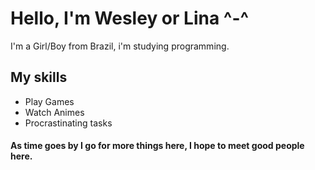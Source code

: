 <h1>Hello, I'm Wesley or Lina ^-^
</h1>
<p>I'm a Girl/Boy from Brazil,
i'm studying programming.

<h2>My skills </h2>

<p>

* Play Games
* Watch Animes
* Procrastinating tasks

</p>

<h4> As time goes by I go for more things here, I hope to meet good people here. </h4>

<!--
**iWesley36/iWesley36** is a ✨ _special_ ✨ repository because its `README.md` (this file) appears on your GitHub profile.

Here are some ideas to get you started:

- 🔭 I’m currently working on ...
- 🌱 I’m currently learning ...
- 👯 I’m looking to collaborate on ...
- 🤔 I’m looking for help with ...
- 💬 Ask me about ...
- 📫 How to reach me: ...
- 😄 Pronouns: ...
- ⚡ Fun fact: ...
-->
